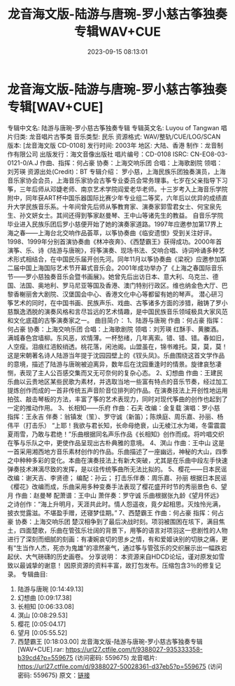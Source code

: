 ﻿---
title: 龙音海文版-陆游与唐琬-罗小慈古筝独奏专辑WAV+CUE
date: 2023-09-15 08:13:01
categories: 古典音乐、新世纪、纯音雅乐
tags: 纯音雅乐
---
# 龙音海文版-陆游与唐琬-罗小慈古筝独奏专辑[WAV+CUE]

专辑中文名: 陆游与唐琬-罗小慈古筝独奏专辑
专辑英文名: Luyou of Tangwan
唱片归类: 龙音唱片古筝类
音乐类型: 民乐
资源格式: WAV/整轨/CUE/LOG/SCAN
版本: [龙音海文版 CD-0108]
发行时间: 2003年
地区: 大陆、香港
制作：龙音制作有限公司
出版发行：海文音像出版社
唱片编号：CD-0108
ISRC: CN-EO8-03-0121-0/A.J
作曲、指挥：何占豪
协奏：上海交响乐团
合唱：上海歌剧院
领唱：刘芳瑛
资源出处(Credit)：BT
专辑介绍：
罗小慈，上海民族乐团独奏演员，上海音乐家协会会员，上海音乐家协会古筝专业委员会常务理事。七岁在父亲指导下习筝，三年后师从邓婕老师、南京艺术学院阎爱老华老师。十三岁考入上海音乐学院附中，同年获ART杯中国乐器国际比赛少年专业组二等奖，六年后以优异的成绩直升大学民族音乐系。十年间曾先后师从筝教育家、演奏家郭雪君女士、何宝泉先生、孙文妍女士。其间还得到筝家赵曼琴、王中山等诸先生的教益。
自音乐学院毕业进入民族乐团后罗小慈便开始了她的演奏家道路。1997年应邀参加第17界上海之春——上海台北交响作品荟萃，以筝协奏曲《临安遗恨》受到关注好评。1998、1999年分别首演协奏曲《林冲夜奔》、《西楚霸王》获得成功。2000年首演筝、乐、诗《陆游与唐琬》，将筝演奏、现场书法、交响合唱、诗词呤诵多种艺术形式相结合，在中国民乐届开创先河。同年11月以筝协奏曲《梁祝》应邀参加第二届中国上海国际艺术节开幕式音乐会。2001年成功举办了《上海之春国际音乐节——罗小慈独奏音乐会暨书画展》。她曾先后出访日本、意大利、乌克兰、德国、法国、奥地利、罗马尼亚等国及香港、澳门特别行政区。维也纳金色大厅、巴黎香榭丽舍大剧院、汉堡国会中心、香港文化中心等都留有她的琴声。
潜心研习筝艺术的同时，在中国书画、民族声乐、戏曲、古筝诸多方面的涉猎，融铸了罗小慈飘逸洒脱的演奏风格和言尽旨远的艺术情趣，是中国民族音乐领域极具大家风范和文化底蕴的古筝演奏家之一。
曲目简介：
1、陆游与唐琬
作曲：何占豪
指挥：何占豪
协奏：上海交响乐团
合唱：上海歌剧院
领唱：刘芳瑛
红酥手、黄縢酒。满城春色宫墙柳。东风恶，欢情薄。一杯愁绪，几年离索。错、错、错。春如旧，人空瘦。泪痕红浥鲛绡透。桃花落，闲池阁。山盟虽在，锦书难托。莫，莫，莫！
这是宋朝著名诗人陆游当年提于沈园园壁上的《钗头凤》。乐曲围绕这首文学作品的意境，描述了陆游与唐琬被迫离异，数年后在沈园重逢时的情景。旋律哀愁凄恻，表现了主人公百感交集而又无可奈何的复杂心态。
2、幻想曲
作曲：王建民
乐曲以云贵地区某些民歌为素材，并选取当地一些富有特点的音乐节奏，经过加工提炼创作而成的一首非传统五声音阶音位排列的作品。在演奏技法上开创性地运用拍弦、敲击琴板的方法，丰富了筝的艺术表现力，同时对现代筝曲的创作也起到了一定的推动作用。
3、长相知——乐府
作曲：石夫
改编：金复载
演唱：罗小慈
指挥：王永吉
伴奏：翁镇发（笙）、罗守诚（新笛）；陈焕庭、周乐嘉、孙丽、杨伟平（打击乐）
“上耶！我欲与君长知，长命母绝衰，山无棱江水为竭，冬雷震震夏雨雪，乃敢与君绝！”乐曲根据同名声乐作品《长相知》创作而成。将吟唱交织在筝与乐队之中，更使作品呈现出古朴典雅的意境。
4、溟山
作曲：王中山
这是一首采用湘西地方音乐素材创作的作品。乐曲描述了一座幽远，神秘的大山，四季之中种种多彩的变化。本曲在演奏技法上有新大突破，尤其是在乐曲中段左手快速弹奏技术淋漓尽致的发挥，是以往传统筝曲所无法比拟的。
5、樱花——日本民谣
改编：谢天吉、李贤德；
编配：孙云；
打击乐伴奏：周乐嘉、孙丽
根据日本民谣《樱花》改编而成，乐曲采用多种变奏手法表现了樱花盛开时节的秀丽景色
6、望月
作曲：赵曼琴
配萧谱：王中山
萧伴奏：罗守诚
乐曲根据张九龄《望月怀远》之诗创作：“海上升明月，天涯共此时。情人怨遥夜，竟夕起相思。灭烛怜光满，披衣觉露滋。不堪盈手赠，还寝梦佳期。”
7、西楚霸王
作曲：何占豪
指挥：何占豪
协奏：上海交响乐团
楚汉相争到了最后决战时刻。项羽被围困在垓下，满目焦土，四面楚歌，乐曲在管弦乐壮阔的背景下，用筝的语言对项羽这一悲剧性的人物进行了深刻而细腻的刻画：有凄婉哀切的思乡之情，有和爱姬诀别的切肤之痛，更有“生当作人杰，死亦为鬼雄”的凛然豪气，通过筝与管弦乐的交织展示出一幅跌宕起伏、大气磅礴的历史画卷。
分享说明：
本资源来自HDCD论坛，谨对原发如雪致以最诚挚的谢意！
因原资源的资料丰富，故打包发布。压缩包含3％的修复记录。
专辑曲目:
01. 陆游与唐琬 [0:14:49.13]
02. 幻想曲 [0:09:17.38]
03. 长相知 [0:06:33.08]
04. 溟山 [0:08:29.53]
05. 樱花 [0:05:04.17]
06. 望月 [0:05:55.52]
07. 西楚霸王 [0:18:03.00]
龙音海文版-陆游与唐琬-罗小慈古筝独奏专辑[WAV+CUE].rar: https://url27.ctfile.com/f/9388027-935333358-b39cd4?p=559675
(访问密码: 559675)
龙音唱片: https://url27.ctfile.com/d/9388027-50028361-d37eb5?p=559675
(访问密码: 559675)
原文：[链接](https://blog.sina.com.cn/s/blog_1647c7e76010313g0.html)